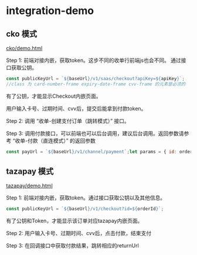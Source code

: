 # integration-demo

## cko 模式

[cko/demo.html](./checkout/demo.html)

Step 1: 前端对接内嵌，获取token。这步不同的收单行前端js也会不同。
通过接口获取公钥。

```javascript
const publicKeyUrl = `${baseUrl}/v1/saas/checkout?apiKey=${apiKey}`;
//class 为 card-number-frame expiry-date-frame cvv-frame 的元素是必须的

```

有了公钥，才能显示Checkout内嵌页面。

用户输入卡号、过期时间、cvv后，提交后能拿到付款token。

Step 2: 调用 “收单-创建支付订单（跳转模式）” 接口。

Step 3: 调用付款接口，可以前端也可以后台调用，建议后台调用。返回参数请参考 “收单-付款（直连模式）” 的返回参数

```javascript
const payUrl = `${baseUrl}/v1/channel/payment`;let params = { id: orderId, tokenization: token,};
```

## tazapay 模式

[tazapay/demo.html](./tazapay/demo.html)

Step 1: 前端对接内嵌，获取token。通过接口获取公钥以及其他信息。

```javascript
const publicKeyUrl = `${baseUrl}/v1/checkout?id=${orderId}`;

```

有了公钥和Token，才能显示该订单对应tazapay内嵌页面。

Step 2: 用户输入卡号、过期时间、cvv后，点击付款，结束支付

Step 3: 在回调接口中获取付款结果，跳转相应的returnUrl

